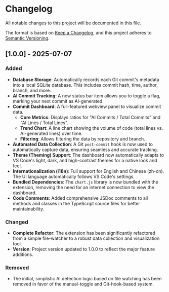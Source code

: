 # Changelog

All notable changes to this project will be documented in this file.

The format is based on [Keep a Changelog](https://keepachangelog.com/en/1.0.0/),
and this project adheres to [Semantic Versioning](https://semver.org/spec/v2.0.0.html).

## [1.0.0] - 2025-07-07

### Added

- **Database Storage**: Automatically records each Git commit's metadata into a local SQLite database. This includes commit hash, time, author, branch, and more.
- **AI Commit Tracking**: A new status bar item allows you to toggle a flag, marking your next commit as AI-generated.
- **Commit Dashboard**: A full-featured webview panel to visualize commit data.
  - **Core Metrics**: Displays ratios for "AI Commits / Total Commits" and "AI Lines / Total Lines".
  - **Trend Chart**: A line chart showing the volume of code (total lines vs. AI-generated lines) over time.
  - **Filtering**: Allows filtering the data by repository and branch.
- **Automated Data Collection**: A Git `post-commit` hook is now used to automatically capture data, ensuring seamless and accurate tracking.
- **Theme (Theming) Support**: The dashboard now automatically adapts to VS Code's light, dark, and high-contrast themes for a native look and feel.
- **Internationalization (i18n)**: Full support for English and Chinese (zh-cn). The UI language automatically follows VS Code's settings.
- **Bundled Dependencies**: The `chart.js` library is now bundled with the extension, removing the need for an internet connection to view the dashboard.
- **Code Comments**: Added comprehensive JSDoc comments to all methods and classes in the TypeScript source files for better maintainability.

### Changed

- **Complete Refactor**: The extension has been significantly refactored from a simple file-watcher to a robust data collection and visualization tool.
- **Version**: Project version updated to 1.0.0 to reflect the major feature additions.

### Removed

- The initial, simplistic AI detection logic based on file watching has been removed in favor of the manual-toggle and Git-hook-based system.
